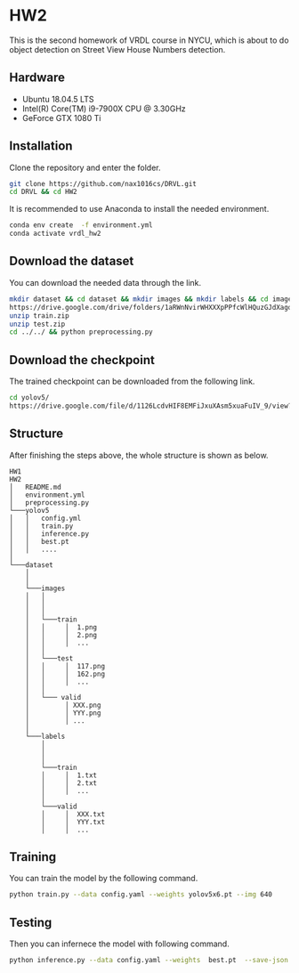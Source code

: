 # HW2
This is the second homework of VRDL course in NYCU, which is about to do object detection on Street View House Numbers detection.

## Hardware

- Ubuntu 18.04.5 LTS
- Intel(R) Core(TM) i9-7900X CPU @ 3.30GHz
- GeForce GTX 1080 Ti


## Installation

Clone the repository and enter the folder.
```sh
git clone https://github.com/nax1016cs/DRVL.git
cd DRVL && cd HW2
```
It is recommended to use Anaconda to install the needed environment.
```sh
conda env create  -f environment.yml
conda activate vrdl_hw2
```

## Download the dataset

You can download the needed data through the link.
```sh
mkdir dataset && cd dataset && mkdir images && mkdir labels && cd images
https://drive.google.com/drive/folders/1aRWnNvirWHXXXpPPfcWlHQuzGJdXagoc
unzip train.zip
unzip test.zip
cd ../../ && python preprocessing.py
```

## Download the checkpoint
The trained checkpoint can be downloaded from the following link.
```sh
cd yolov5/
https://drive.google.com/file/d/1126LcdvHIF8EMFiJxuXAsm5xuaFuIV_9/view?usp=sharing
```

## Structure
After finishing the steps above, the whole structure is shown as below.
```
HW1
HW2
│   README.md
│   environment.yml
│   preprocessing.py
└───yolov5
│   │   config.yml
│   │   train.py
│   │   inference.py
│   │   best.pt
│   │   ....
│
└───dataset
	│
	│
	└───images
	│	│
	│	│ 
	│	│
	│	└───train 
	│	│     │  1.png
	│	│     │  2.png
	│	│     │  ...
	│	│     
	│	└───test
	│	│	  │  117.png
	│	│	  │  162.png
	│	│	  │  ...
	│	│	  
	│	└─── valid
	│		  │ XXX.png
	│		  │	YYY.png
	│		  │ ...
	│
	└───labels
		│	
		│ 
		│
		└───train 
		│     │  1.txt
		│     │  2.txt
		│     │  ...
		│     
		└───valid
		│     │  XXX.txt
		│     │  YYY.txt	
		│     │  ...

```

## Training
You can train the model by the following command.
```sh
python train.py --data config.yaml --weights yolov5x6.pt --img 640
```


## Testing
Then you can infernece the model with following command.
```sh
python inference.py --data config.yaml --weights  best.pt  --save-json  --task test --img 640
```
